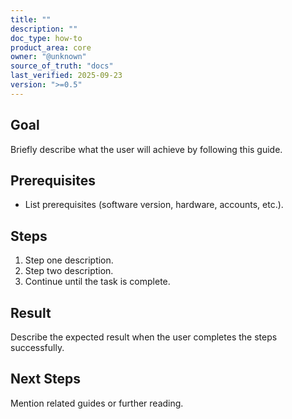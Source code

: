 ```yaml
---
title: ""
description: ""
doc_type: how-to
product_area: core
owner: "@unknown"
source_of_truth: "docs"
last_verified: 2025-09-23
version: ">=0.5"
---
```


## Goal

Briefly describe what the user will achieve by following this guide.

## Prerequisites

- List prerequisites (software version, hardware, accounts, etc.).

## Steps

1. Step one description.
2. Step two description.
3. Continue until the task is complete.

## Result

Describe the expected result when the user completes the steps successfully.

## Next Steps

Mention related guides or further reading.
